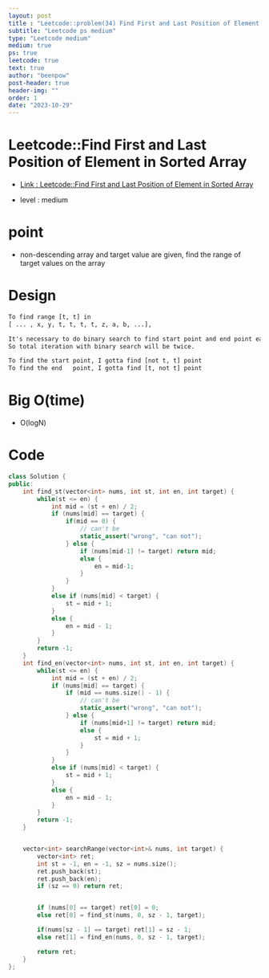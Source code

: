 ```yaml
---
layout: post
title : "Leetcode::problem(34) Find First and Last Position of Element in Sorted Array"
subtitle: "Leetcode ps medium"
type: "Leetcode medium"
medium: true
ps: true
leetcode: true
text: true
author: "beenpow"
post-header: true
header-img: ""
order: 1
date: "2023-10-29"
---
```


# Leetcode::Find First and Last Position of Element in Sorted Array
- [Link : Leetcode::Find First and Last Position of Element in Sorted Array](https://leetcode.com/problems/find-first-and-last-position-of-element-in-sorted-array/description/)

- level : medium

# point
- non-descending array and target value are given, find the range of target values on the array

# Design

```txt
To find range [t, t] in
[ ... , x, y, t, t, t, t, z, a, b, ...],

It's necessary to do binary search to find start point and end point each.
So total iteration with binary search will be twice.

To find the start point, I gotta find [not t, t] point
To find the end   point, I gotta find [t, not t] point
```


# Big O(time)
- O(logN)

# Code

```cpp
class Solution {
public:
    int find_st(vector<int> nums, int st, int en, int target) {
        while(st <= en) {
            int mid = (st + en) / 2;
            if (nums[mid] == target) {
                if(mid == 0) {
                    // can't be
                    static_assert("wrong", "can not");
                } else {
                    if (nums[mid-1] != target) return mid;
                    else {
                        en = mid-1;
                    }
                }
            }
            else if (nums[mid] < target) {
                st = mid + 1;
            }
            else {
                en = mid - 1;
            }
        }
        return -1;
    }
    int find_en(vector<int> nums, int st, int en, int target) {
        while(st <= en) {
            int mid = (st + en) / 2;
            if (nums[mid] == target) {
                if (mid == nums.size() - 1) {
                    // can't be
                    static_assert("wrong", "can not");
                } else {
                    if (nums[mid+1] != target) return mid;
                    else {
                        st = mid + 1;
                    }
                }
            }
            else if (nums[mid] < target) {
                st = mid + 1;
            }
            else {
                en = mid - 1;
            }
        }
        return -1;
    }


    vector<int> searchRange(vector<int>& nums, int target) {
        vector<int> ret;
        int st = -1, en = -1, sz = nums.size();
        ret.push_back(st);
        ret.push_back(en);
        if (sz == 0) return ret;


        if (nums[0] == target) ret[0] = 0;
        else ret[0] = find_st(nums, 0, sz - 1, target);

        if(nums[sz - 1] == target) ret[1] = sz - 1;
        else ret[1] = find_en(nums, 0, sz - 1, target);

        return ret;
    }
};

```
